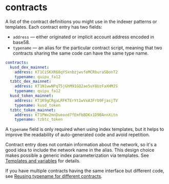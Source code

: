 # contracts

A list of the contract definitions you might use in the indexer patterns or templates. Each contract entry has two fields:

* `address` — either originated or implicit account address encoded in base58.
* `typename` — an alias for the particular contract script, meaning that two contracts sharing the same code can have the same type name.

```yaml
contracts:
  kusd_dex_mainnet:
    address: KT1CiSKXR68qYSxnbzjwvfeMCRburaSDonT2
    typename: quipu_fa12
  tzbtc_dex_mainnet:
    address: KT1N1wwNPqT5jGhM91GQ2ae5uY8UzFaXHMJS
    typename: quipu_fa12
  kusd_token_mainnet:
    address: KT1K9gCRgaLRFKTErYt1wVxA3Frb9FjasjTV
    typename: kusd_token
  tzbtc_token_mainnet:
    address: KT1PWx2mnDueood7fEmfbBDKx1D9BAnnXitn
    typename: tzbtc_token
```

A `typename` field is only required when using index templates, but it helps to improve the readability of auto-generated code and avoid repetition.

Contract entry does not contain information about the network, so it's a good idea to include the network name in the alias. This design choice makes possible a generic index parameterization via templates. See [Templates and variables](templates-and-variables) for details.

If you have multiple contracts having the same interface but different code, see [Reusing typename for different contracts](cookbook/reusing-typenames.md).